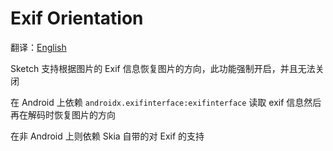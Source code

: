 # Exif Orientation

翻译：[English](exif_orientation.md)

Sketch 支持根据图片的 Exif 信息恢复图片的方向，此功能强制开启，并且无法关闭

在 Android 上依赖 `androidx.exifinterface:exifinterface` 读取 exif 信息然后再在解码时恢复图片的方向

在非 Android 上则依赖 Skia 自带的对 Exif 的支持 